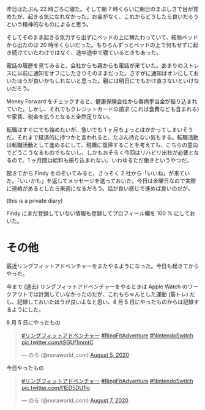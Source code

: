昨日はたぶん 22 時ごろに寝た。そして朝 7 時くらいに朝日のまぶしさで目が覚めたが、起きる気になれなかった。お金がなく、これからどうしたら良いだろうという精神的なものによると思う。

そしてそのまま起きる気力すら出ずにベッドの上に横たわっていて、結局ベッドから出たのは 20 時半くらいだった。もちろんずっとベッドの上で何もせずに起き続けていたわけではなく、途中途中で寝ているときもあった。

電話の履歴を見てみると、会社からも親からも電話が来ていた。あまりのストレスに以前に通知をオフにしたきりそのままだった。さすがに通知はオンにしておいたほうが良いかもしれないと思った。親には明日にでもかけ直さないといけないだろう。

Money Forward をチェックすると、健康保険会社から傷病手当金が振り込まれていた。しかし、それでもクレジットカードの請求 (これは食費なども含まれる) や家賃、税金を払うとなると全然足りない。

転職はすぐにでも始めたいが、急いでも 1 ヶ月ちょっとはかかってしまいそうだ。それまで経済的に持つかと言われると、たぶん持たない気もする。転職活動は転職活動として進めるにして、現職に復帰することを考えても、こちらの意向でどうこうなるものでもないし、しかもおそらく今回はリハビリ出社が必要となるので、1 ヶ月間は給料も振り込まれない。いわゆるただ働きというやつだ。

起きてから Findy をのぞいてみると、さっそく 2 社から「いいね」が来ていた。「いいかも」を返してメッセージを送っておいた。今日は金曜日なので実際に連絡があるとしたら来週になるだろう。話が良い感じで進めば良いのだが。

 (this is a private diary) 

Findy にまだ登録していない情報も登録してプロフィール欄を 100 % にしておいた。



# その他
最近リングフィットアドベンチャーをまたやるようになった。今日も起きてからやった。

今まで (過去) リングフィットアドベンチャーをやるときは Apple Watch のワークアウトでは計測していなかったのだが、これもちゃんとした運動 (筋トレ) だし、記録しておいたほうが良いよなと思い、8 月 5 日にやったものからは記録するようにした。

8 月 5 日にやったもの
<blockquote class="twitter-tweet"><p lang="und" dir="ltr"><a href="https://twitter.com/hashtag/%E3%83%AA%E3%83%B3%E3%82%B0%E3%83%95%E3%82%A3%E3%83%83%E3%83%88%E3%82%A2%E3%83%89%E3%83%99%E3%83%B3%E3%83%81%E3%83%A3%E3%83%BC?src=hash&amp;ref_src=twsrc%5Etfw">#リングフィットアドベンチャー</a> <a href="https://twitter.com/hashtag/RingFitAdventure?src=hash&amp;ref_src=twsrc%5Etfw">#RingFitAdventure</a> <a href="https://twitter.com/hashtag/NintendoSwitch?src=hash&amp;ref_src=twsrc%5Etfw">#NintendoSwitch</a> <a href="https://t.co/tSGUf1mmtC">pic.twitter.com/tSGUf1mmtC</a></p>&mdash; のら (@noraworld_com) <a href="https://twitter.com/noraworld_com/status/1290999979067076608?ref_src=twsrc%5Etfw">August 5, 2020</a></blockquote> <script async src="https://platform.twitter.com/widgets.js" charset="utf-8"></script>

今日やったもの
<blockquote class="twitter-tweet"><p lang="und" dir="ltr"><a href="https://twitter.com/hashtag/%E3%83%AA%E3%83%B3%E3%82%B0%E3%83%95%E3%82%A3%E3%83%83%E3%83%88%E3%82%A2%E3%83%89%E3%83%99%E3%83%B3%E3%83%81%E3%83%A3%E3%83%BC?src=hash&amp;ref_src=twsrc%5Etfw">#リングフィットアドベンチャー</a> <a href="https://twitter.com/hashtag/RingFitAdventure?src=hash&amp;ref_src=twsrc%5Etfw">#RingFitAdventure</a> <a href="https://twitter.com/hashtag/NintendoSwitch?src=hash&amp;ref_src=twsrc%5Etfw">#NintendoSwitch</a> <a href="https://t.co/f1ED5DU1lo">pic.twitter.com/f1ED5DU1lo</a></p>&mdash; のら (@noraworld_com) <a href="https://twitter.com/noraworld_com/status/1291751489522696193?ref_src=twsrc%5Etfw">August 7, 2020</a></blockquote> <script async src="https://platform.twitter.com/widgets.js" charset="utf-8"></script>
